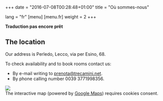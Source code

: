 +++
date = "2016-07-08T00:28:48+01:00"
title = "Où sommes-nous"

lang = "fr"
[menu]
  [menu.fr]
    weight = 2
+++


<div class="alert alert-warning" role="alert">
  <b>Traduction pas encore prêt</b>
</div>


The location
------------
Our address is Perledo, Lecco, via per Esino, 68.

To check availability and to book rooms contact us:

  * By e-mail writing to [prenota@trecamini.net](mailto:prenota@trecamini.net?subject=Booking%20request).
  * By phone calling number 0039 3771998356.


<div class="row">
  <div class="col-xs-5">
    <img src="/images/map.jpg">
  </div>

  <div id="gmaps" class="col-xs-7">
    The interactive map (powered by <a href="https://www.google.co.uk/maps/">Google Maps</a>)
    requires cookies consent.
  </div>
</div>
